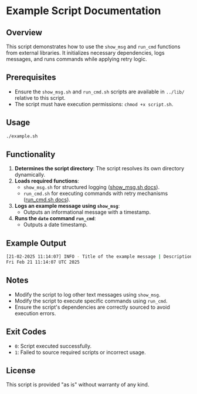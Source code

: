 # Example Script Documentation

## Overview

This script demonstrates how to use the `show_msg` and `run_cmd` functions from external libraries. It initializes necessary dependencies, logs messages, and runs commands while applying retry logic.

## Prerequisites
- Ensure the `show_msg.sh` and `run_cmd.sh` scripts are available in `../lib/` relative to this script.
- The script must have execution permissions: `chmod +x script.sh`.

## Usage
```bash
./example.sh
```

## Functionality
1. **Determines the script directory**: The script resolves its own directory dynamically.
2. **Loads required functions**:
   - `show_msg.sh` for structured logging ([show_msg.sh docs](../lib/show_msg.md)).
   - `run_cmd.sh` for executing commands with retry mechanisms ([run_cmd.sh docs](../lib/run_cmd.md)).
3. **Logs an example message using `show_msg`**:
   - Outputs an informational message with a timestamp.
3. **Runs the `date` command `run_cmd`**:
   - Outputs a date timestamp.

## Example Output
```bash
[21-02-2025 11:14:07] INFO - Title of the example message | Description of example message | Body of the example message
Fri Feb 21 11:14:07 UTC 2025
```

## Notes
- Modify the script to log other text messages using `show_msg`.
- Modify the script to execute specific commands using `run_cmd`.
- Ensure the script's dependencies are correctly sourced to avoid execution errors.

## Exit Codes
- `0`: Script executed successfully.
- `1`: Failed to source required scripts or incorrect usage.

## License
This script is provided "as is" without warranty of any kind.

